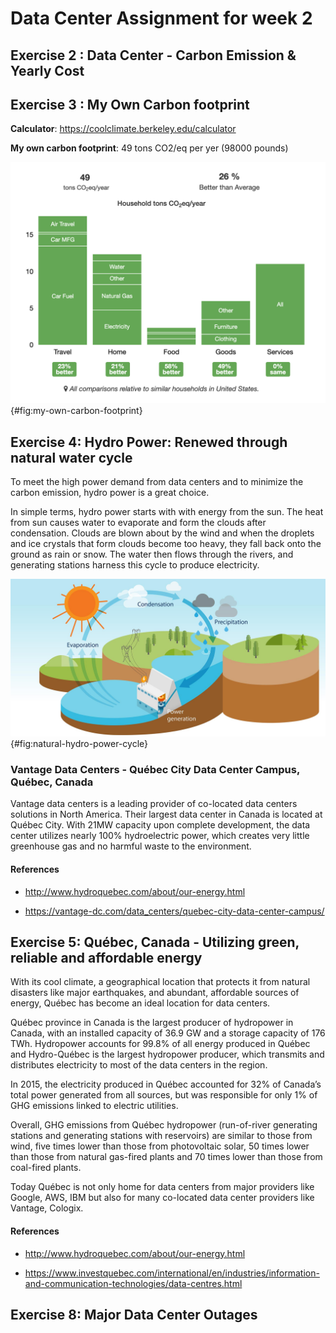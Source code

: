 # Data Center Assignment for week 2

## Exercise 2 : Data Center - Carbon Emission & Yearly Cost



## Exercise 3 : My Own Carbon footprint

**Calculator**: <https://coolclimate.berkeley.edu/calculator>

**My own carbon footprint**: 49 tons CO2/eq per yer (98000 pounds)

![My Own Carbon Footprint](images/my-own-carbon-footprint.png){#fig:my-own-carbon-footprint}


## Exercise 4: Hydro Power: Renewed through natural water cycle

To meet the high power demand from data centers and to minimize the carbon emission, hydro power is a great choice.

In simple terms, hydro power starts with with energy from the sun. The heat from sun causes water to evaporate and form the clouds after condensation. Clouds are blown about by the wind and when the droplets and ice crystals that form clouds become too heavy, they fall back onto the ground as rain or snow. The water then flows through the rivers, and generating stations harness this cycle to produce electricity.

![Natural hydro power cycle](images/natural-hydro-power-cycle.png){#fig:natural-hydro-power-cycle} 

### Vantage Data Centers - Québec City Data Center Campus, Québec, Canada

Vantage data centers is a leading provider of co-located data centers solutions in North America. Their largest data center in Canada is located at Québec City. With 21MW capacity upon complete development, the data center utilizes nearly 100% hydroelectric power, which creates very little greenhouse gas and no harmful waste to the environment.

#### References

* <http://www.hydroquebec.com/about/our-energy.html>

* <https://vantage-dc.com/data_centers/quebec-city-data-center-campus/>


## Exercise 5: Québec, Canada - Utilizing green, reliable and affordable energy

With its cool climate, a geographical location that protects it from natural disasters like major earthquakes, and abundant, affordable sources of energy, Québec has become an ideal location for data centers.

Québec province in Canada is the largest producer of hydropower in Canada, with an installed capacity of 36.9 GW and a storage capacity of 176 TWh. Hydropower accounts for 99.8% of all energy produced in Québec and Hydro-Québec is the largest hydropower producer, which transmits and distributes electricity to most of the data centers in the region.

In 2015, the electricity produced in Québec accounted for 32% of Canada’s total power generated from all sources, but was responsible for only 1% of GHG emissions linked to electric utilities.

Overall, GHG emissions from Québec hydropower (run-of-river generating stations and generating stations with reservoirs) are similar to those from wind, five times lower than those from photovoltaic solar, 50 times lower than those from natural gas-fired plants and 70 times lower than those from coal-fired plants.

Today Québec is not only home for data centers from major providers like Google, AWS, IBM but also for many co-located data center providers like Vantage, Cologix.

#### References

* <http://www.hydroquebec.com/about/our-energy.html>

* <https://www.investquebec.com/international/en/industries/information-and-communication-technologies/data-centres.html>


## Exercise 8: Major Data Center Outages

